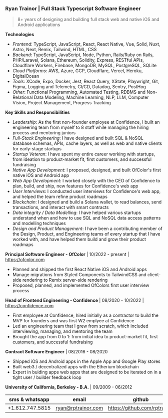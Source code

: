 ### Ryan Trainor | Full Stack Typescript Software Engineer ###
> 8+ years of designing and building full stack web and native iOS and Android applications

**Technologies**
- _Frontend_: TypeScript, JavaScript, React, React Native, Vue, Solid, Nuxt, Astro, Next, Remix, Tailwind, HTML, CSS
- _Backend_: TypeScript, JavaScript, Node, Python, Rails/Ruby on Rails, PHP/Laravel, Solana, Ethereum, Solidity, Express, RESTful APIs, Cloudflare Workers, Firebase, MongoDB, MySQL, PostgreSQL, SQLite
- _Cloud Platforms_: AWS, Azure, GCP, Cloudflare, Vercel, Heroku, DigitalOcean
- _Tools_: XCode, Expo, Docker, Jest, React Query, XState, Playwright, Git, Figma, Logging and Telemetry, CI/CD, Datadog, Sentry, PostHog
- _Other_: Functional Programming, Automated Testing, RDBMS and Non-Relational Data Modeling, Machine Learning, NLP, LLM, Computer Vision, Project Management, Progress Tracking

**Key Skills and Responsibilities**
- _Leadership_: As the first non-founder employee at Confidence, I built an engineering team from myself to 8 staff while managing the hiring process and mentoring juniors
- _Full-Stack Engineering_: I have designed and built SQL & NoSQL database schemas, APIs, cache layers, as well as web and native clients for early-stage startups
- _Startup Veteran_: I have spent my entire career working with startups, from ideation to product-market fit, first customers, and successful fundraising
- _Native App Development_: I proposed, designed, and built OfColor's first native iOS and Android app
- _Web App Development_: I worked closely with the CEO of Confidence to plan, build, and ship, new features for Confidence's web app
- _User Interviews_: I conducted user interviews for Confidence's web app, and helped the team refine product roadmaps
- _Blockchain_: I designed and build a Solana wallet, to read balances, send transactions, and interact with smart contracts
- _Data integrity / Data Modelling_: I have helped various startups understand when and how to use SQL and NoSQL data access patterns and modelling techniques
- _Design and Product Management_: I have been a contributing member of the Design, Product, and Engineering teams of every startup that I have worked with, and have helped them build and grow their product roadmaps

**Principal Software Engineer - OfColor** | 10/2022 - present | https://ofcolor.com
- Planned and shipped the first React Native iOS and Android apps
- Manage migrations from Styled Components to TailwindCSS and client-side rendering to Remix server-side rendering
- Proposed, planned, and implemented OfColors first user interview process

**Head of Frontend Engineering - Confidence** | 08/2020 - 10/2022 | https://confidence.com
- First employee at Confidence, hired initially as a contractor to build the MVP for founders and was first W2 emplyee at Confidence
- Led an engineering team that I grew from scratch, which included interviewing, managing, and mentoring the team
- Brought the app from 0 to 1: from initial idea to product-market fit, first customers, and successful fundraising

**Contract Software Engineer** | 08/2016 - 08/2020
- Shipped iOS and Android apps in the Apple App and Google Play stores
- Built web3 / decentralized apps with the Etherium blockchain
- Expert in buiding apps web apps that are designed to be iterated on in a tight user / builder feedback loop

**University of California, Berkeley - B.A.** | 09/2009 - 06/2012

| sms & whatsapp | email | github |
| --- | --- | --- |
| +1.612.747.5815 | ryan@rptrainor.com | https://github.com/rptrainor |